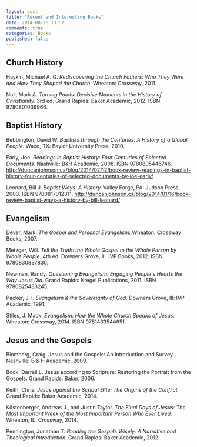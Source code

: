 ```yaml
---
layout: post
title: "Recent and Interesting Books"
date: 2014-08-26 13:57
comments: true
categories: Books
published: false
---
```



## Church History

Haykin, Michael A. G. *Rediscovering the Church Fathers: Who They Were and How They Shaped the Church.* Wheaton: Crossway, 2011.

Noll, Mark A. *Turning Points: Decisive Moments in the History of Christianity.* 3rd ed. Grand Rapids: Baker Academic, 2012. ISBN 9780801039966.

## Baptist History

Bebbington, David W. *Baptists through the Centuries: A History of a Global People.* Waco, TX: Baylor University Press, 2010.

Early, Joe. *Readings in Baptist History: Four Centuries of Selected Documents.* Nashville: B&H Academic, 2008. ISBN 9780805446746. http://duncanjohnson.ca/blog/2014/02/12/book-review-readings-in-baptist-history-four-centuries-of-selected-documents-by-joe-early/

Leonard, Bill J. *Baptist Ways: A History.* Valley Forge, PA: Judson Press, 2003. ISBN 9780817012311. http://duncanjohnson.ca/blog/2014/01/16/book-review-baptist-ways-a-history-by-bill-leonard/

## Evangelism
Dever, Mark. *The Gospel and Personal Evangelism.* Wheaton: Crossway Books, 2007.

Metzger, Will. *Tell the Truth: the Whole Gospel to the Whole Person by Whole People.* 4th ed. Downers Grove, Ill: IVP Books, 2012. ISBN 9780830837830.

Newman, Randy. *Questioning Evangelism: Engaging People's Hearts the Way Jesus Did.* Grand Rapids: Kregel Publications, 2011. ISBN 9780825433245.

Packer, J. I. *Evangelism & the Sovereignty of God.* Downers Grove, Ill: IVP Academic, 1991.

Stiles, J. Mack. *Evangelism: How the Whole Church Speaks of Jesus.* Wheaton: Crossway, 2014. ISBN 9781433544651.

## Jesus and the Gospels

Blomberg, Craig. Jesus and the Gospels: An Introduction and Survey. Nashville: B & H Academic, 2009.

Bock, Darrell L. Jesus according to Scripture: Restoring the Portrait from the Gospels. Grand Rapids: Baker, 2006.

Keith, Chris. *Jesus against the Scribal Elite: The Origins of the Conflict.* Grand Rapids: Baker Academic, 2014.

Köstenberger, Andreas J., and Justin Taylor. *The Final Days of Jesus: The Most Important Week of the Most Important Person Who Ever Lived.* Wheaton, IL: Crossway, 2014.

Pennington, Jonathan T. *Reading the Gospels Wisely: A Narrative and Theological Introduction.* Grand Rapids: Baker Academic, 2012.

